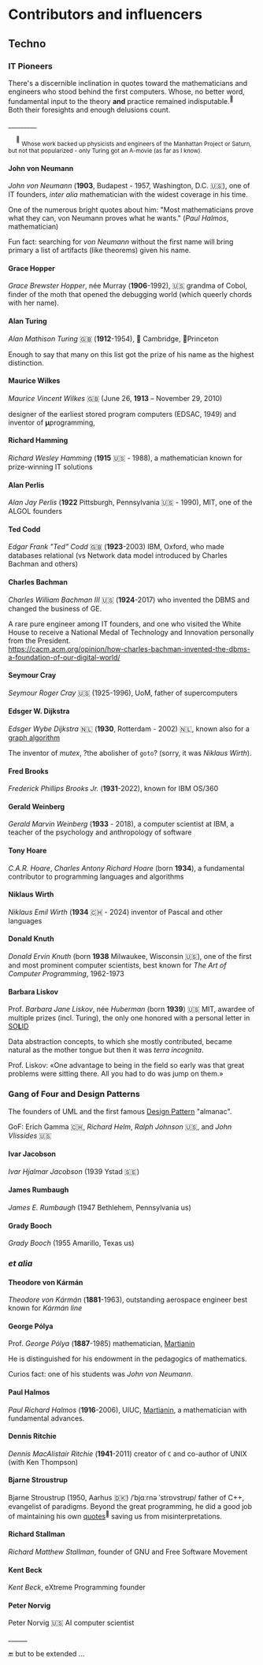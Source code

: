 # Contributors and influencers

## Techno

### IT Pioneers

There's a discernible inclination in quotes toward the mathematicians and engineers who stood behind the first computers. Whose, no better word, fundamental input to the theory **and** practice remained indisputable.<sup>:raising_hand:</sup> Both&nbsp;their&nbsp;foresights and enough delusions count.

\_________

&nbsp;&nbsp;&nbsp;&nbsp;<sup>:raising_hand:</sup> <sub>Whose work backed up physicists and engineers of the Manhattan Project or Saturn, but not that popularized - only Turing got an A-movie (as far as I know).</sub>

#### John von Neumann

_John von Neumann_ (**1903**, Budapest - 1957, Washington, D.C. 🇺🇸), one of IT founders, _inter alia_ mathematician with the widest coverage in his time. 

One of the numerous bright quotes about him: "Most mathematicians prove what they can, von Neumann proves what he wants." (_Paul Halmos_, mathematician)

Fun fact: searching for _von Neumann_ without the first name will bring primary a list of artifacts (like theorems) given his name.

#### Grace Hopper

_Grace Brewster Hopper_, née Murray (**1906**-1992), 🇺🇸 grandma of Cobol, finder of the moth that opened the debugging world (which queerly chords with her name).

#### Alan Turing

_Alan Mathison Turing_ 🇬🇧 (**1912**-1954), 🏅 Cambridge, 🏅Princeton

Enough to say that many on this list got the prize of his name as the highest distinction.

#### Maurice Wilkes

_Maurice Vincent Wilkes_ 🇬🇧 (June 26, **1913** – November 29, 2010) 

designer of the earliest stored program computers (EDSAC, 1949) and inventor of **μ**programming,

#### Richard Hamming

_Richard Wesley Hamming_ (**1915** 🇺🇸 - 1988), a mathematician known for prize-winning IT solutions

#### Alan Perlis

_Alan Jay Perlis_ (**1922** Pittsburgh, Pennsylvania :us: - 1990), MIT, one of the ALGOL founders

#### Ted Codd

_Edgar Frank "Ted" Codd_ 🇬🇧 (**1923**-2003) IBM, Oxford, who made databases relational (vs Network data model introduced by Charles Bachman and others)

#### Charles Bachman

_Charles William Bachman III_ 🇺🇸 (**1924**-2017) who invented the DBMS and changed the business of GE.

A rare pure engineer among IT founders, and one who visited the White House to receive a National Medal of Technology and Innovation personally from the President.\
https://cacm.acm.org/opinion/how-charles-bachman-invented-the-dbms-a-foundation-of-our-digital-world/

#### Seymour Cray

_Seymour Roger Cray_ 🇺🇸 (1925-1996), UoM, father of supercomputers

#### <a name="EdsgerWDijkstra"></a>Edsger W. Dijkstra

_Edsger Wybe Dijkstra_ 🇳🇱 (**1930**, Rotterdam  - 2002) 🇳🇱, known also for a [graph algorithm](https://en.wikipedia.org/wiki/Dijkstra%27s_algorithm)

 The inventor of _mutex_, ?the abolisher of `goto`? (sorry, it was _Niklaus Wirth_).

#### Fred Brooks

_Frederick Phillips Brooks Jr._ (**1931**-2022), known for IBM	OS/360

#### Gerald Weinberg

_Gerald Marvin Weinberg_ (**1933** - 2018), a computer scientist at IBM, a teacher of the psychology and anthropology of software

#### Tony Hoare

_C.A.R. Hoare_, _Charles Antony Richard Hoare_ (born **1934**), a fundamental contributor to programming languages and algorithms

#### Niklaus Wirth

_Niklaus Emil Wirth_ (**1934** 🇨🇭 - 2024) inventor of Pascal and other languages

#### Donald Knuth

_Donald Ervin Knuth_ (born **1938** Milwaukee, Wisconsin 🇺🇸), one of the first and most prominent computer scientists, best known for _The Art of Computer Programming_, 1962-1973

#### Barbara Liskov

Prof. _Barbara Jane Liskov_, née _Huberman_ (born **1939**) 🇺🇸 MIT, awardee of multiple prizes (incl. Turing), the only one honored with a personal letter in [SO**L**ID](https://en.wikipedia.org/wiki/SOLID)

Data abstraction concepts, to which she mostly contributed, became natural as the mother tongue but then it was *terra incognita*.

Prof. Liskov: «One advantage to being in the field so early was that great problems were sitting there. All you had to do was jump on them.»

### Gang of Four and Design Patterns

The founders of UML and the first famous [Design Pattern](https://en.wikipedia.org/wiki/Design_Patterns) "almanac".

GoF: Erich Gamma 🇨🇭, _Richard Helm_, _Ralph Johnson_ 🇺🇸, and _John Vlissides_ 🇺🇸


#### Ivar Jacobson 

_Ivar Hjalmar Jacobson_ (1939 Ystad 🇸🇪)

#### James Rumbaugh

_James E. Rumbaugh_ (1947  Bethlehem, Pennsylvania us)

#### Grady Booch

_Grady Booch_ (1955 Amarillo, Texas us)

#### 

### _et alia_

#### Theodore von Kármán

_Theodore von Kármán_ (**1881**-1963), outstanding aerospace engineer best known for _Kármán line_

#### George Pólya

Prof. _George Pólya_ (**1887**-1985) mathematician, [Martianin](https://en.wikipedia.org/wiki/The_Martians_(scientists))

He is distinguished for his endowment in the pedagogics of mathematics.

Curios fact: one of his students was _John von Neumann_.

#### Paul Halmos

_Paul Richard Halmos_ (**1916**-2006), UIUC, [Martianin](https://en.wikipedia.org/wiki/The_Martians_(scientists)), a mathematician with fundamental advances.

#### Dennis Ritchie

_Dennis MacAlistair Ritchie_ (**1941**-2011) creator of `C` and co-author of UNIX (with Ken Thompson)


#### Bjarne Stroustrup

Bjarne Stroustrup (1950, Aarhus 🇩🇰) /ˈbjɑːrnə ˈstrɒvstrʊp/ father of C++, evangelist of paradigms.
Beyond the great programming, he did a good job of maintaining his own [quotes](https://www.stroustrup.com/quotes.html)<sup>:link:</sup> saving us from misinterpretations.

#### Richard Stallman

_Richard Matthew Stallman_, founder of GNU and Free Software Movement

#### Kent Beck

_Kent Beck_, eXtreme Programming founder

#### Peter Norvig

Peter Norvig 🇺🇸 AI computer scientist

\______

:end: but to be extended ...
